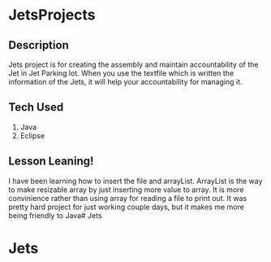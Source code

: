 # JetsProjects

## Description
Jets project is for creating the assembly and maintain accountability of the Jet in Jet Parking lot. When you use the textfile which is written the information of the Jets, it will help your accountability for managing it.
## Tech Used

1. Java
2. Eclipse 

## Lesson Leaning!

I have been learning how to insert the file and arrayList. ArrayList is the way to make resizable array by just inserting more value to array. It is more convinience rather than using array for reading a file to print out. It was pretty hard project for just working couple days, but it makes me more being friendly to Java# Jets
# Jets
